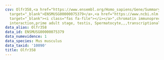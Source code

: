 ```yaml
---
csv: Olfr358,<a href="https://www.ensembl.org/Homo_sapiens/Gene/Summary?db=core;g=ENSMUSG00000075379"
  target="_blank">ENSMUSG00000075379</a>,<a href="https://www.ncbi.nlm.nih.gov/pubmed/25450459"
  target="_blank"><i class="fas fa-file"></i></a>",chromatin immunoprecipitation assay,direct
  interaction,prime adult stage, testis, Spermatocyte,,,transcriptional regulation,
data_alias: Olfr358
data_id: ENSMUSG00000075379
data_numevidence: 1
data_species: Mus musculus
data_taxid: '10090'
title: Olfr358
---
```

